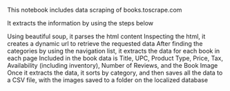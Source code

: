 This notebook includes data scraping of books.toscrape.com

It extracts the information by using the steps below

Using beautiful soup, it parses the html content
Inspecting the html, it creates a dynamic url to retrieve the requested data
After finding the categories by using the navigation list, it extracts the data for each book in each page
Included in the book data is Title, UPC, Product Type, Price, Tax, Availability (including inventory), Number of Reviews, and the Book Image
Once it extracts the data, it sorts by category, and then saves all the data to a CSV file, with the images saved to a folder on the localized database
